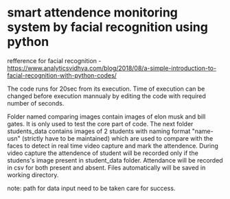 # smart attendence monitoring system by facial recognition using python

refference for facial recognition - https://www.analyticsvidhya.com/blog/2018/08/a-simple-introduction-to-facial-recognition-with-python-codes/

The code runs for 20sec from its execution. Time of execution can be changed before execution mannualy by editing the code with required number of seconds.


Folder named comparing images contain images of elon musk and bill gates. It is only used to test the core part of code. The next folder students_data contains images of 2 students with naming format "name-usn" (strictly have to be maintained) which are used to compare with the faces to detect in real time video capture and mark the attendence. During video capture the attendence of student will be recorded only if the studens's image present in student_data folder.
Attendance will be recorded in csv for both present and absent. Files automatically will be saved in working directory.


note: path for data input need to be taken care for success.
